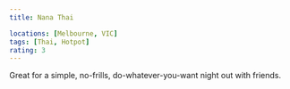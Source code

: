 ```yaml
---
title: Nana Thai

locations: [Melbourne, VIC]
tags: [Thai, Hotpot]
rating: 3
---
```


Great for a simple, no-frills, do-whatever-you-want night out with friends.